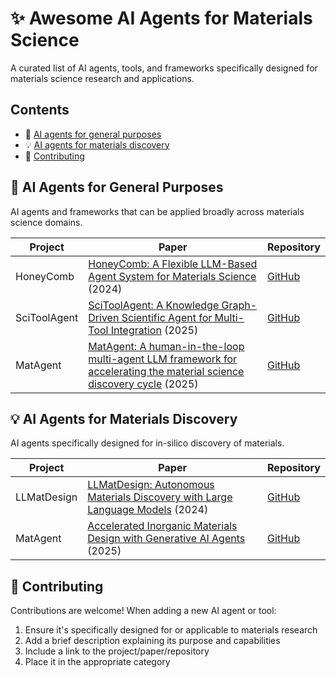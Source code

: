 # ✨ Awesome AI Agents for Materials Science

A curated list of AI agents, tools, and frameworks specifically designed for materials science research and applications.

## Contents

- 🤖 [AI agents for general purposes](#-ai-agents-for-general-purposes)
- 💡 [AI agents for materials discovery](#-ai-agents-for-materials-discovery)
- 🤝 [Contributing](#-contributing)

## 🤖 AI Agents for General Purposes

AI agents and frameworks that can be applied broadly across materials science domains.

| Project | Paper | Repository |
|---------|-------|------------|
| HoneyComb | [HoneyComb: A Flexible LLM-Based Agent System for Materials Science](https://arxiv.org/abs/2409.00135) (2024) | [GitHub](https://github.com/BangLab-UdeM-Mila/NLP4MatSci-HoneyComb)
| SciToolAgent | [SciToolAgent: A Knowledge Graph-Driven Scientific Agent for Multi-Tool Integration](https://arxiv.org/abs/2507.20280) (2025) | [GitHub](https://github.com/hicai-zju/scitoolagent) |
| MatAgent | [MatAgent: A human-in-the-loop multi-agent LLM framework for accelerating the material science discovery cycle](https://openreview.net/forum?id=2Nm6Ef4tZD) (2025) | [GitHub](https://github.com/adibgpt/MatAgent) |


## 💡 AI Agents for Materials Discovery

AI agents specifically designed for in-silico discovery of materials.

<!-- ### Property Prediction -->
<!-- Add property prediction AI agents here -->

<!-- ### Materials Generation -->

| Project | Paper | Repository |
|---------|-------|------------|
| LLMatDesign | [LLMatDesign: Autonomous Materials Discovery with Large Language Models](https://arxiv.org/abs/2406.13163) (2024) | [GitHub](https://github.com/Fung-Lab/LLMatDesign) |
| MatAgent | [Accelerated Inorganic Materials Design with Generative AI Agents](https://arxiv.org/abs/2504.00741) (2025) | [GitHub](https://github.com/izumitkhr/matagent) |

<!-- ### Synthesis Planning -->
<!-- Add synthesis planning AI agents here -->

<!-- ## :gear: Tools -->

<!-- Tools that can be useful for developing AI agents for materials research. -->

## 🤝 Contributing

Contributions are welcome! When adding a new AI agent or tool:
1. Ensure it's specifically designed for or applicable to materials research
2. Add a brief description explaining its purpose and capabilities
3. Include a link to the project/paper/repository
4. Place it in the appropriate category

